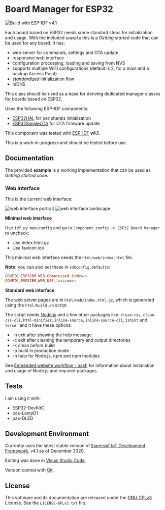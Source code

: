 # Board Manager for ESP32

![Build with ESP-IDF v4.1](https://github.com/CalinRadoni/ESP32BoardManager/workflows/Build%20with%20ESP-IDF%20v4.1/badge.svg)

Each board based on ESP32 needs some standard steps for initialization and usage.
With the included `example` this is a *Getting started* code that can be used for any board.
It has:

- web server for commands, settings and OTA update
- responsive web interface
- configuration processing, loading and saving from NVS
- supports multiple WiFi configurations (default is 2, for a main and a backup Access Point)
- *standardized* initialization flow
- mDNS

This class should be used as a base for deriving dedicated manager classes for boards based on ESP32.

Uses the following ESP-IDF components:

- [ESP32HAL](https://calinradoni.github.io/ESP32HAL/) for peripherals initialization
- [ESP32SimpleOTA](https://github.com/CalinRadoni/ESP32SimpleOTA) for OTA firmware update

This component was tested with [ESP-IDF](https://github.com/espressif/esp-idf) **v4.1**.

This is a *work-in-progress* and should be tested before use.

## Documentation

The provided **example** is a working implementation that can be used as *Getting started* code.

### Web interface

This is the current web interface:

![web interface portrait](doc/assets/webp.png)
![web interface landscape](doc/assets/webl.png)

**Minimal web interface**

Use `idf.py menuconfig` and go to `Component config -> ESP32 Board Manager` to uncheck:

- Use index.html.gz
- Use favicon.ico

This minimal web interface needs the `html/web/index.html` file.

**Note:** you can also set these in `sdkconfig.defaults`:

```ini
CONFIG_ESP32BM_WEB_Compressed_index=n
CONFIG_ESP32BM_WEB_USE_favicon=n
```

**Standard web interface**

The web server pages are in `html/web/index.html.gz`, which is generated using the `html/build.sh` script.

The script needs [Node.js](https://nodejs.org) and a few other packages like:
`clean-css`, `clean-css-cli`, `html-minifier`, `inline-source`, `inline-source-cli`, `jshint` and `terser` and it have these options:

- -h exit after showing the help message
- -c exit after cleaning the temporary and output directories
- -k clean before build
- -p build in production mode
- -n help for Node.js, npm and npm modules

See [Embedded website workflow - bash](https://calinradoni.github.io/pages/200913-embedded-website-bash.html) for information about installation and usage of Node.js and required packages.

## Tests

I am using it with:

- ESP32-DevKitC
- pax-LampD1
- pax-DLED

## Development Environment

Currently uses the latest stable version of [Espressif IoT Development Framework](https://github.com/espressif/esp-idf), v4.1 as of December 2020.

Editing was done in [Visual Studio Code](https://code.visualstudio.com).

Version control with [Git](https://git-scm.com).

## License

This software and its documentation are released under the [GNU GPLv3](http://www.gnu.org/licenses/gpl-3.0.html) License. See the `LICENSE-GPLv3.txt` file.
